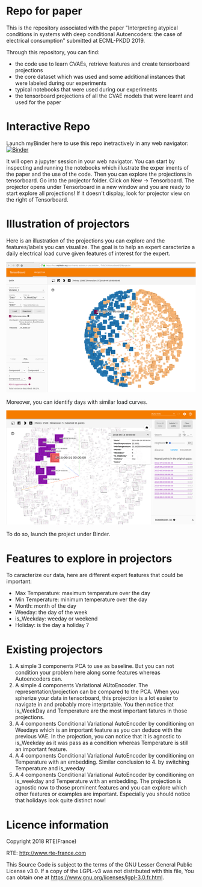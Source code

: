 # Repo for paper
This is the repository associated with the paper "Interpreting atypical conditions in systems with deep conditional Autoencoders: the case of electrical consumption" submitted at ECML-PKDD 2019.

Through this repository, you can find:
- the code use to learn CVAEs, retrieve features and create tensorboard projections
- the core dataset which was used and some additional instances that were labeled during our experiments
- typical notebooks that were used during our experiments
- the tensorboard projections of all the CVAE models that were learnt and used for the paper

# Interactive Repo
Launch myBinder here to use this repo inetractively in any web navigator:
[![Binder](https://mybinder.org/badge_logo.svg)](https://mybinder.org/v2/gh/marota/Autoencoder_Embedding_Expert_Caracteristion_/branch_clement)

It will open a jupyter session in your web navigator. You can start by inspecting and running the notebooks which illustrate the exper iments of the paper and the use of the code.
Then you can explore the projections in tensorboard. Go into the projector folder. Click on New -> Tensorboard. The projector opens under Tensorboard in a new window and you are ready to start explore all projections! If it doesn't display, look for projector view on the right of Tensorboard.

# Illustration of projectors

Here is an illustration of the projections you can explore and the features/labels you can visualize. The goal is to help an expert caracterize a daily electrical load curve given features of interest for the expert. 

![Alt text](images/ProjectionProfilConso_Temp.png?raw=true "Title")


Moreover, you can identify days with similar load curves.

![Alt text](images/ProjectionSlectionJour.png?raw=true "Title")

To do so, launch the project under Binder. 

# Features to explore in projectors
To caracterize our data, here are different expert features that could be important:
- Max Temperature: maximum temperature over the day
- Min Temperature: minimum temperature over the day
- Month: month of the day
- Weeday: the day of the week
- is_Weekday: weeday or weekend
- Holiday: is the day a holiday ?

# Existing projectors
1. A simple 3 components PCA to use as baseline. But you can not condition your problem here along some features whereas Autoencoders can.
2. A simple 4 components Variational AUtoEncoder. The representation/projection can be compared to the PCA. When you spherize your data in tensorboard, this projection is a lot easier to navigate in and probably more interprtable. You then notice that is_WeekDay and Temperature are the most important fatures in those projections.
3. A 4 components Conditional Variational AutoEncoder by conditioning on Weedays which is an important feature as you can deduce with the previous VAE. In the projection, you can notice that it is agnostic to is_Weekday as it was pass as a condition whereas Temperature is still an important feature.
4. A 4 components Conditional Variational AutoEncoder by conditioning on Temperature with an embedding. Similar conclusion to 4. by switching Temperature and is_weeday
5. A 4 components Conditional Variational AutoEncoder by conditioning on is_weekday and Temperature with an embedding. The projection is agnostic now to those prominent features and you can explore which other features or examples are important. Especially you should notice that holidays look quite distinct now!

# Licence information
Copyright 2018 RTE(France)

RTE: http://www.rte-france.com

This Source Code is subject to the terms of the GNU Lesser General Public License v3.0. If a copy of the LGPL-v3 was not distributed with this file, You can obtain one at https://www.gnu.org/licenses/lgpl-3.0.fr.html.


